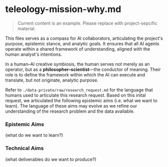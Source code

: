 # teleology-mission-why.md

> Current content is an example. Please replace with project-sepcific material. 

This files serves as a compass for AI collaborators, articulating the project's purpose, epistemic stance, and analytic goals. It ensures that all AI agents operate within a shared framework of understanding, aligned with the human analyst's intentions.


In a human–AI creative symbiosis, the human serves not merely as an operator, but as a **philosopher–scientist**—the conductor of meaning. Their role is to define the framework within which the AI can execute and translate, but not originate, analytic purpose.



Refer to `./data-private/raw/research_request.md` for the language that humans used to articulate this  research request. Based on this inital request, we articulated the following epistemic aims (i.e. what we want to learn). The language of these aims may evolve as we refine our understanding of the research problem and the data available.


### Epistemic Aims
(what do we want to learn?)

### Technical Aims
(what deliverables do we want to produce?)